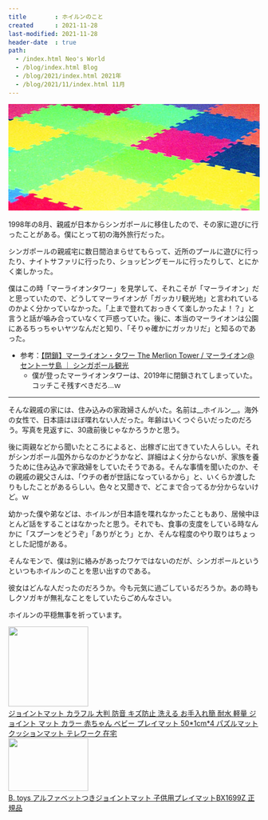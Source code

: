 ```yaml
---
title        : ホイルンのこと
created      : 2021-11-28
last-modified: 2021-11-28
header-date  : true
path:
  - /index.html Neo's World
  - /blog/index.html Blog
  - /blog/2021/index.html 2021年
  - /blog/2021/11/index.html 11月
---
```


![1998年8月](./28-01-01.jpg)

1998年の8月、親戚が日本からシンガポールに移住したので、その家に遊びに行ったことがある。僕にとって初の海外旅行だった。

シンガポールの親戚宅に数日間泊まらせてもらって、近所のプールに遊びに行ったり、ナイトサファリに行ったり、ショッピングモールに行ったりして、とにかく楽しかった。

僕はこの時「マーライオンタワー」を見学して、それこそが「マーライオン」だと思っていたので、どうしてマーライオンが「ガッカリ観光地」と言われているのかよく分かっていなかった。「上まで登れておっきくて楽しかったよ！？」と言うと話が噛み合っていなくて戸惑っていた。後に、本当のマーライオンは公園にあるちっちゃいヤツなんだと知り、「そりゃ確かにガッカリだ」と知るのであった。

- 参考：[【閉鎖】マーライオン・タワー The Merlion Tower / マーライオン@セントーサ島 ｜ シンガポール観光](https://tripnote.jp/singapore/place-merlion-tower)
  - 僕が登ったマーライオンタワーは、2019年に閉鎖されてしまっていた。コッチこそ残すべきだろ…ｗ

---

そんな親戚の家には、住み込みの家政婦さんがいた。名前は__ホイルン__。海外の女性で、日本語はほぼ喋れない人だった。年齢はいくつぐらいだったのだろう。写真を見返すに、30歳前後じゃなかろうかと思う。

後に両親などから聞いたところによると、出稼ぎに出てきていた人らしい。それがシンガポール国外からなのかどうかなど、詳細はよく分からないが、家族を養うために住み込みで家政婦をしていたそうである。そんな事情を聞いたのか、その親戚の親父さんは、「ウチの者が世話になっているから」と、いくらか渡したりもしたことがあるらしい。色々と又聞きで、どこまで合ってるか分からないけど。ｗ

幼かった僕や弟などは、ホイルンが日本語を喋れなかったこともあり、居候中ほとんど話をすることはなかったと思う。それでも、食事の支度をしている時なんかに「スプーンをどうぞ」「ありがとう」とか、そんな程度のやり取りはちょっとした記憶がある。

そんなモンで、僕は別に絡みがあったワケではないのだが、シンガポールというといつもホイルンのことを思い出すのである。

彼女はどんな人だったのだろうか。今も元気に過ごしているだろうか。あの時もしクソガキが無礼なことをしていたらごめんなさい。

ホイルンの平穏無事を祈っています。

<div class="ad-amazon">
  <div class="ad-amazon-image">
    <a href="https://www.amazon.co.jp/dp/B089SFKKJJ?tag=neos21-22&amp;linkCode=osi&amp;th=1&amp;psc=1">
      <img src="https://m.media-amazon.com/images/I/51Dgvr3azPL._SL160_.jpg" width="160" height="160">
    </a>
  </div>
  <div class="ad-amazon-info">
    <div class="ad-amazon-title">
      <a href="https://www.amazon.co.jp/dp/B089SFKKJJ?tag=neos21-22&amp;linkCode=osi&amp;th=1&amp;psc=1">ジョイントマット カラフル 大判 防音 キズ防止 洗える お手入れ簡 耐水 軽量 ジョイント マット カラー 赤ちゃん ベビー プレイマット 50*1cm*4 パズルマット クッションマット テレワーク 在宅</a>
    </div>
  </div>
</div>

<div class="ad-amazon">
  <div class="ad-amazon-image">
    <a href="https://www.amazon.co.jp/dp/B08JV3QPJL?tag=neos21-22&amp;linkCode=osi&amp;th=1&amp;psc=1">
      <img src="https://m.media-amazon.com/images/I/51S1XRGGoUL._SL160_.jpg" width="160" height="106">
    </a>
  </div>
  <div class="ad-amazon-info">
    <div class="ad-amazon-title">
      <a href="https://www.amazon.co.jp/dp/B08JV3QPJL?tag=neos21-22&amp;linkCode=osi&amp;th=1&amp;psc=1">B. toys アルファベットつきジョイントマット 子供用プレイマットBX1699Z 正規品</a>
    </div>
  </div>
</div>
